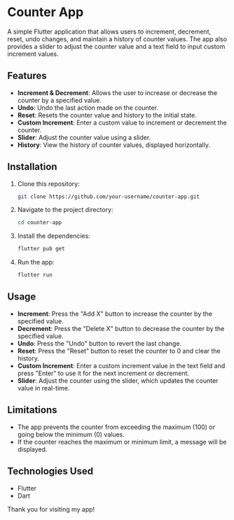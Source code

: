 # Counter App

A simple Flutter application that allows users to increment, decrement, reset, undo changes, and maintain a history of counter values. The app also provides a slider to adjust the counter value and a text field to input custom increment values.

## Features

- **Increment & Decrement**: Allows the user to increase or decrease the counter by a specified value.
- **Undo**: Undo the last action made on the counter.
- **Reset**: Resets the counter value and history to the initial state.
- **Custom Increment**: Enter a custom value to increment or decrement the counter.
- **Slider**: Adjust the counter value using a slider.
- **History**: View the history of counter values, displayed horizontally.

## Installation

1. Clone this repository:
   ```bash
   git clone https://github.com/your-username/counter-app.git
   ```
   
2. Navigate to the project directory:
   ```bash
   cd counter-app
   ```

3. Install the dependencies:
   ```bash
   flutter pub get
   ```

4. Run the app:
   ```bash
   flutter run
   ```

## Usage

- **Increment**: Press the "Add X" button to increase the counter by the specified value.
- **Decrement**: Press the "Delete X" button to decrease the counter by the specified value.
- **Undo**: Press the "Undo" button to revert the last change.
- **Reset**: Press the "Reset" button to reset the counter to 0 and clear the history.
- **Custom Increment**: Enter a custom increment value in the text field and press "Enter" to use it for the next increment or decrement.
- **Slider**: Adjust the counter using the slider, which updates the counter value in real-time.

## Limitations

- The app prevents the counter from exceeding the maximum (100) or going below the minimum (0) values.
- If the counter reaches the maximum or minimum limit, a message will be displayed.

## Technologies Used

- Flutter
- Dart

Thank you for visiting my app!